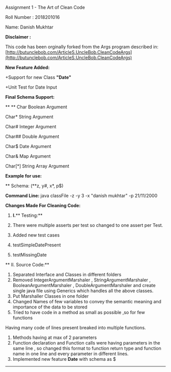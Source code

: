 Assignment 1 - The Art of Clean Code

Roll Number : 2018201016

Name: Danish Mukhtar

**Disclaimer :**

This code has been orginally forked from the Args program described in: [http://butunclebob.com/ArticleS.UncleBob.CleanCodeArgs](http://butunclebob.com/ArticleS.UncleBob.CleanCodeArgs)

**New Feature Added:**

+Support for new Class **&quot;Date&quot;**

+Unit Test for Date Input

**Final Schema Support:**

**       ** Char   Boolean Argument

 Char\*    String Argument

 Char#   Integer Argument

 Char##  Double Argument

Char$   Date Argument

Char&amp;   Map Argument

Char[\*]   String Array Argument

**Example for use:**

**        Schema: (**z, y#, x\*, p$)

  **Command Line:** java classFile -z -y 3 -x &quot;danish mukhtar&quot; -p 21/11/2000

**Changes Made For Cleaning Code:**

1. **I.**** Testing:**

1. There were multiple asserts per test so changed to one assert per Test.
2. Added new test cases

1. testSimpleDatePresent
2. testMissingDate



**    II. Source Code:**

1. Separated Interface and Classes in different  folders
2. Removed IntegerArgumentMarshaler , StringArgumentMarshaler , BooleanArgumentMarshaler , DoubleArgumentMarshaler and create single java file  using Generics which handles all the above classes.
3. Put Marshaller Classes in one folder
4. Changed Names of few variables to convey the semantic meaning and importance of the data to be stored
5. Tried to have code in a method as small as possible ,so for few functions

Having many code of lines present breaked into multiple functions.

1. Methods having at max of 2 parameters
2. Function declaration and Function calls were having parameters in the same line , so changed this format to function return type and function name in one line and every parameter in different lines.
3. Implemented new feature **Date** with schema as $



**       **
